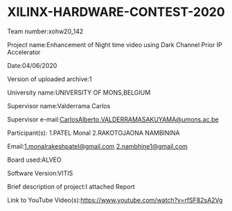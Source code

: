 # XILINX-HARDWARE-CONTEST-2020

Team number:xohw20_142

Project name:Enhancement of Night time video using Dark Channel Prior IP Accelerator

Date:04/06/2020

Version of uploaded archive:1

University name:UNIVERSITY OF MONS,BELGIUM

Supervisor name:Valderrama Carlos

Supervisor e-mail:CarlosAlberto.VALDERRAMASAKUYAMA@umons.ac.be

Participant(s):
1.PATEL Monal 2.RAKOTOJAONA NAMBININA

Email:1.monalrakeshpatel@gmail.com
2.nambhine1@gmail.com

Board used:ALVEO

Software Version:VITIS

Brief description of project:I attached Report

Link to YouTube Video(s):https://www.youtube.com/watch?v=rfSF82sA2Vg


 
